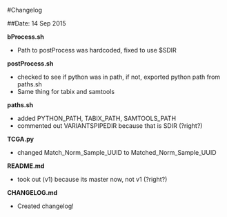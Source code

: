 
#Changelog

##Date: 14 Sep 2015

**bProcess.sh**
* Path to postProcess was hardcoded, fixed to use $SDIR

**postProcess.sh**
* checked to see if python was in path, if not, exported python path from paths.sh
* Same thing for tabix and samtools

**paths.sh**
* added PYTHON_PATH, TABIX_PATH, SAMTOOLS_PATH
* commented out VARIANTSPIPEDIR because that is SDIR (?right?)

**TCGA.py**
* changed Match_Norm_Sample_UUID to Matched_Norm_Sample_UUID

**README.md**
* took out (v1) because its master now, not v1 (?right?)

**CHANGELOG.md** 
* Created changelog!
